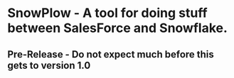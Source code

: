 # SnowPlow - A tool for doing stuff between SalesForce and Snowflake.
## Pre-Release - Do not expect much before this gets to version 1.0
